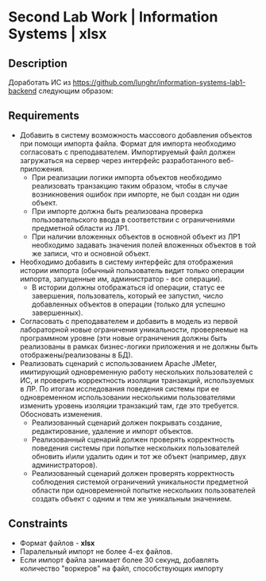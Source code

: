 # Second Lab Work | Information Systems | xlsx

## Description

Доработать ИС из https://github.com/lunghr/information-systems-lab1-backend следующим образом:

## Requirements

- Добавить в систему возможность массового добавления объектов при помощи импорта файла. Формат для импорта необходимо
  согласовать с преподавателем. Импортируемый файл должен загружаться на сервер через интерфейс разработанного
  веб-приложения.
    - При реализации логики импорта объектов необходимо реализовать транзакцию таким образом, чтобы в случае
      возникновения ошибок при импорте, не был создан ни один объект.
    - При импорте должна быть реализована проверка пользовательского ввода в соответствии с ограничениями предметной
      области из ЛР1.
    - При наличии вложенных объектов в основной объект из ЛР1 необходимо задавать значения полей вложенных объектов в
      той же записи, что и основной объект.
- Необходимо добавить в систему интерфейс для отображения истории импорта (обычный пользователь видит только операции
  импорта, запущенные им, администратор - все операции).
    - В истории должны отображаться id операции, статус ее завершения, пользователь, который ее запустил, число
      добавленных объектов в операции (только для успешно завершенных).
- Согласовать с преподавателем и добавить в модель из первой лабораторной новые ограничения уникальности, проверяемые на
  программном уровне (эти новые ограничения должны быть реализованы в рамках бизнес-логики приложения и не должны быть
  отображены/реализованы в БД).
- Реализовать сценарий с использованием Apache JMeter, имитирующий одновременную работу нескольких пользователей с ИС, и
  проверить корректность изоляции транзакций, используемых в ЛР. По итогам исследования поведения системы при ее
  одновременном использовании несколькими пользователями изменить уровень изоляции транзакций там, где это требуется.
  Обосновать изменения.
    - Реализованный сценарий должен покрывать создание, редактирование, удаление и импорт объектов.
    - Реализованный сценарий должен проверять корректность поведения системы при попытке нескольких пользователей
      обновить и\или удалить один и тот же объект (например, двух администраторов).
    - Реализованный сценарий должен проверять корректность соблюдения системой ограничений уникальности предметной
      области при одновременной попытке нескольких пользователей создать объект с одним и тем же уникальным значением.



## Constraints

- Формат файлов - **xlsx**
- Паралельный импорт не более 4-ех файлов. 
- Если импорт файла занимает более 30 секунд, добавлять количество "воркеров" на файл, способствующих импорту